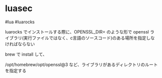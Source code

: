 # luasec

#lua #luarocks


luarocks でインストールする際に、OPENSSL_DIR= のような形で
openssl ライブラリ(実行ファイルではなく、c言語のソースコード)のある場所を指定しなければならない


brew で install して、

/opt/homebrew/opt/openssl@3
など、ライブラリがあるディレクトリのルートを指定する
